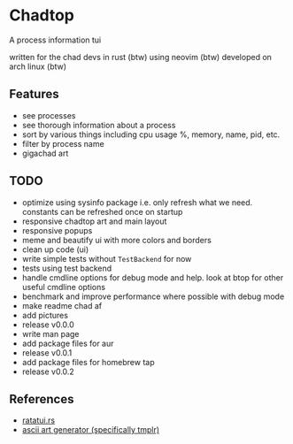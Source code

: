# Chadtop
A process information tui

written for the chad devs in rust (btw) using neovim (btw) developed on arch linux (btw)

<!-- put images here -->
<!-- meme and put disclaimer that i am meming hella -->

## Features
- see processes
- see thorough information about a process
- sort by various things including cpu usage %, memory, name, pid, etc.
- filter by process name
- gigachad art

## TODO
- optimize using sysinfo package i.e. only refresh what we need. constants can be refreshed once on startup
- responsive chadtop art and main layout
- responsive popups
- meme and beautify ui with more colors and borders
- clean up code (ui)
- write simple tests without `TestBackend` for now
- tests using test backend
- handle cmdline options for debug mode and help. look at btop for other useful cmdline options
- benchmark and improve performance where possible with debug mode
- make readme chad af
- add pictures
- release v0.0.0
- write man page
- add package files for aur
- release v0.0.1
- add package files for homebrew tap
- release v0.0.2

## References
- [ratatui.rs](https://ratatui.rs/)
- [ascii art generator (specifically tmplr)](https://patorjk.com/software/taag/)
